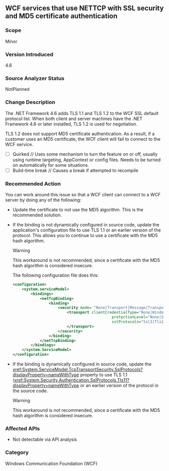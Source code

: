 ## WCF services that use NETTCP with SSL security and MD5 certificate authentication

### Scope
Minor

### Version Introduced
4.6

### Source Analyzer Status
NotPlanned

### Change Description
The .NET Framework 4.6 adds TLS 1.1 and TLS 1.2 to the WCF SSL default protocol list. When both client and server machines have the .NET Framework 4.6 or later installed, TLS 1.2 is used for negotiation. 

TLS 1.2 does not support MD5 certificate authentication. As a result, if a customer uses an MD5 certificate, the WCF client will fail to connect to the WCF service. 

- [ ] Quirked // Uses some mechanism to turn the feature on or off, usually using runtime targeting, AppContext or config files. Needs to be turned on automatically for some situations.
- [ ] Build-time break // Causes a break if attempted to recompile

### Recommended Action
You can work around this issue so that a WCF client can connect to a WCF server by doing any of the following:

- Update the certificate to not use the MD5 algorithm. This is the recommended solution.
 
- If the binding is not dynamically configured in source code, update the application's configuration file to use TLS 1.1 or an earlier version of the protocol. This allows you to continue to use a certificate with the MD5 hash algorithm.

   > [!WARNING]
   > This workaround is not recommended, since a certificate with the MD5 hash algorithm is considered insecure.

    The following configuration file does this:

    ```xml
    <configuration>  
        <system.serviceModel>  
            <bindings>  
                <netTcpBinding>  
                    <binding>  
                        <security mode= "None|Transport|Message|TransportWithMessageCredential" >  
                            <transport clientCredentialType="None|Windows|Certificate"  
                                                protectionLevel="None|Sign|EncryptAndSign"  
                                                sslProtocols="Ssl3|Tls1|Tls11">  
                            </transport>  
                        </security>  
                    </binding>  
                </netTcpBinding>  
            </bindings>  
        </system.ServiceModel>  
    </configuration>  
    ```

- If the binding is dynamically configured in source code, update the <xref:System.ServiceModel.TcpTransportSecurity.SslProtocols?displayProperty=nameWithType> property to use TLS 1.1 (<xref:System.Security.Authentication.SslProtocols.Tls11?displayProperty=nameWithType> or an earlier version of the protocol in the source code.

   > [!WARNING]
   > This workaround is not recommended, since a certificate with the MD5 hash algorithm is considered insecure.
 
### Affected APIs
* Not detectable via API analysis

### Category
Windows Communication Foundation (WCF)

<!-- breaking change id: 192 -->


